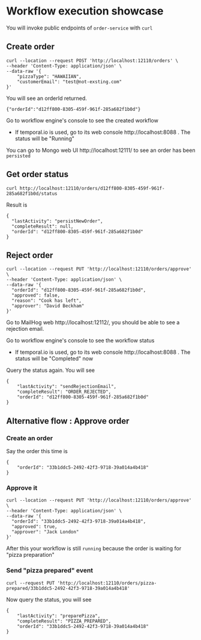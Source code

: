 # Workflow execution showcase

You will invoke public endpoints of `order-service` with `curl` 


## Create order

```
curl --location --request POST 'http://localhost:12110/orders' \
--header 'Content-Type: application/json' \
--data-raw '{
    "pizzaType": "HAWAIIAN",
    "customerEmail": "test@not-exsting.com"
}'
```

You will see an orderId returned.  

```
{"orderId":"d12ff800-8305-459f-961f-285a682f1b0d"}
```

Go to workflow engine's console to see the created workflow 
  * If temporal.io is used, go to its web console http://localhost:8088 . The status will be "Running"

You can go to Mongo web UI http://localhost:12111/ to see an order has been `persisted`

## Get order status

```
curl http://localhost:12110/orders/d12ff800-8305-459f-961f-285a682f1b0d/status
```

Result is 

```
{
  "lastActivity": "persistNewOrder",
  "completeResult": null,
  "orderId": "d12ff800-8305-459f-961f-285a682f1b0d"
}
```


## Reject order

```
curl --location --request PUT 'http://localhost:12110/orders/approve' \
--header 'Content-Type: application/json' \
--data-raw '{
  "orderId": "d12ff800-8305-459f-961f-285a682f1b0d",
  "approved": false,
  "reason": "Cook has left",
  "approver": "David Beckham"
}'

```

Go to MailHog web http://localhost:12112/,  you should be able to see a rejection email. 

Go to workflow engine's console to see the workflow status
* If temporal.io is used, go to its web console http://localhost:8088 . The status will be "Completed" now


Query the status again. You will see

```
{
    "lastActivity": "sendRejectionEmail",
    "completeResult": "ORDER_REJECTED",
    "orderId": "d12ff800-8305-459f-961f-285a682f1b0d"
}
```

## Alternative flow : Approve order

### Create an order

Say the order this time is 
```
{
    "orderId": "33b1ddc5-2492-42f3-9718-39a014a4b418"
}
```


### Approve it

```
curl --location --request PUT 'http://localhost:12110/orders/approve' \
--header 'Content-Type: application/json' \
--data-raw '{
  "orderId": "33b1ddc5-2492-42f3-9718-39a014a4b418",
  "approved": true,
  "approver": "Jack London"
}'
```

After this your workflow is still `running` because the order is waiting for "pizza preparation"  

### Send "pizza prepared" event

```
curl --request PUT 'http://localhost:12110/orders/pizza-prepared/33b1ddc5-2492-42f3-9718-39a014a4b418'
```

Now query the status, you will see

```
{
    "lastActivity": "preparePizza",
    "completeResult": "PIZZA_PREPARED",
    "orderId": "33b1ddc5-2492-42f3-9718-39a014a4b418"
}
```
